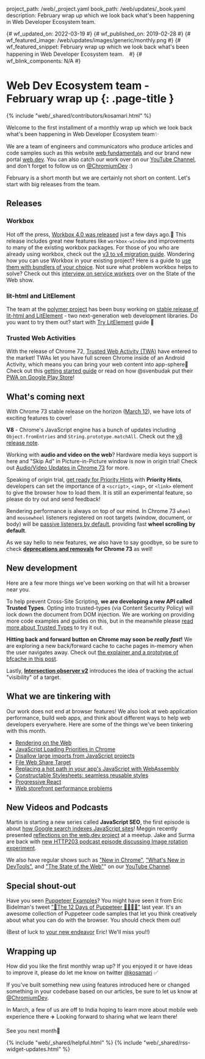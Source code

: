 project_path: /web/_project.yaml
book_path: /web/updates/_book.yaml
description: February wrap up which we look back what's been happening in Web Developer Ecosystem team.

{# wf_updated_on: 2022-03-19 #}
{# wf_published_on: 2019-02-28 #}
{# wf_featured_image: /web/updates/images/generic/monthly.png #}
{# wf_featured_snippet: February wrap up which we look back what's been happening in Web Developer Ecosystem team.　#}
{# wf_blink_components: N/A #}

# Web Dev Ecosystem team - February wrap up {: .page-title }

{% include "web/_shared/contributors/kosamari.html" %}

Welcome to the first installment of a monthly wrap up which we look back what's been happening in
Web Developer Ecosystem team✨

We are a team of engineers and communicators who produce articles and code samples such as this
website [web fundamentals](/web) and our brand new portal [web.dev](https://web.dev/). You can also
catch our work over on our [YouTube Channel](https://www.youtube.com/user/ChromeDevelopers), and
don't forget to follow us on [@ChromiumDev](https://twitter.com/chromiumdev) :)

February is a short month but we are certainly not short on content. Let's start with big releases
from the team.

## Releases

### Workbox

Hot off the press,
[Workbox 4.0 was released](https://github.com/GoogleChrome/workbox/releases/tag/v4.0.0) just a few
days ago.🎉 This release includes great new features like `workbox-window` and improvements to many
of the existing workbox packages. For those of you who are already using workbox, check out the
[v3 to v4 migration guide](https://developer.chrome.com/docs/workbox/migration/migrate-from-v3/).
Wondering how you can use Workbox in your existing project? Here is a guide to
[use them with bundlers of your choice](/web/tools/workbox/guides/using-bundlers).
Not sure what problem workbox helps to solve? Check out this
[interview on service workers](https://www.youtube.com/watch?v=JYXXGNFJjwc) over on
the State of the Web show.

### lit-html and LitElement

The team at the [polymer project](https://www.polymer-project.org/) has been busy working on
[stable release of lit-html and LitElement](/web/updates/2019/02/lit-element-and-lit-html) - two
next-generation web development libraries. Do you want to try them out? start with
[Try LitElement](https://lit-element.polymer-project.org/try) guide 📝

### Trusted Web Activities

With the release of Chrome 72,
[Trusted Web Activity (TWA)](https://blog.chromium.org/2019/02/introducing-trusted-web-activity-for.html)
have entered to the market! TWAs let you have full screen Chrome inside of an Android Activity,
which means you can bring your web content into app-sphere📱 Check out this
[getting started guide](/web/updates/2019/02/using-twa) or read on how @svenbudak put their
[PWA on Google Play Store](https://medium.com/@svenbudak/this-twa-stuff-rocks-finally-i-got-my-pwa-on-google-play-store-b92fe8dae31f)!

## What's coming next

With Chrome 73 stable release on the horizon ([March 12](https://www.chromestatus.com/features/schedule)),
we have lots of exciting features to cover!

**V8** - Chrome's JavaScript engine has a bunch of updates including `Object.fromEntries` and
`String.prototype.matchAll`. Check out the [v8 release note](https://v8.dev/blog/v8-release-73).

Working with **audio and video on the web**? Hardware media keys support is here and "Skip Ad" in
Picture-in-Picture window is now in origin trial! Check out
[Audio/Video Updates in Chrome 73](/web/updates/2019/02/chrome-73-media-updates) for more.

Speaking of origin trial, [get ready for Priority Hints](https://web.dev/priority-hints) with
**Priority Hints**, developers can set the importance of a `<script>`, `<img>`, or `<link>` element
to give the browser how to load them. It is still an experimental feature, so please do try out and
send feedback!

Rendering performance is always on top of our mind. In Chrome 73 `wheel` and `mousewheel` listeners
registered on root targets (window, document, or body) will be
[passive listeners by default](/web/updates/2019/02/scrolling-intervention), providing fast
**wheel scrolling by default**.  

As we say hello to new features, we also have to say goodbye, so be sure to check
**[deprecations and removals](/web/updates/2019/02/chrome-73-deps-rems) for Chrome 73** as well!

## New development

Here are a few more things we've been working on that will hit a browser near you.

To help prevent Cross-Site Scripting, **we are developing a new API called Trusted Types**.
Opting into trusted-types (via Content Security Policy) will lock down the document from DOM
injection. We are working on providing more code examples and guides on this, but in the meanwhile
please [read more about Trusted Types](/web/updates/2019/02/trusted-types) to try it out.

**Hitting back and forward button on Chrome may soon be _really fast_!** We are exploring a new
back/forward cache to cache pages in-memory when the user navigates away. Check out
[the explainer and a prototype of bfcache in this post](/web/updates/2019/02/back-forward-cache).

Lastly, [**Intersection observer v2**](/web/updates/2019/02/intersectionobserver-v2) introduces the
idea of tracking the actual "visibility" of a target.

## What we are tinkering with

Our work does not end at browser features! We also look at web application performance, build web
apps, and think about different ways to help web developers everywhere.
Here are some of the things we've been tinkering with this month.

* [Rendering on the Web](/web/updates/2019/02/rendering-on-the-web)
* [JavaScript Loading Priorities in Chrome](https://addyosmani.com/blog/script-priorities/)
* [Disallow large imports from JavaScript projects](https://addyosmani.com/blog/disallow-imports/)
* [File Web Share Target](https://paul.kinlan.me/file-web-share-target/)
* [Replacing a hot path in your app's JavaScript with WebAssembly](/web/updates/2019/02/hotpath-with-wasm)
* [Constructable Stylesheets: seamless reusable styles](/web/updates/2019/02/constructable-stylesheets)
* [Progressive React](https://houssein.me/progressive-react)
* [Web storefront performance problems](https://alankent.me/2019/02/16/common-web-storefront-performance-problems/)

## New Videos and Podcasts

Martin is starting a new series called **JavaScript SEO**, the first episode is about
[how Google search indexes JavaScript sites](https://www.youtube.com/watch?v=LXF8bM4g-J4)!
Meggin recently presented
[reflections on the web.dev project](https://www.youtube.com/watch?v=aGxrGyGSFPs) at a meetup.
Jake and Surma are back with
[new HTTP203 podcast episode discussing Image rotation experiment](/web/shows/http203/podcast/rotating-an-image-to-the-extreme).

We also have regular shows such as ["New in Chrome"](https://www.youtube.com/watch?v=coh1k7TY1P0&list=PLNYkxOF6rcIDfz8XEA3loxY32tYh7CI3m),
["What's New in DevTools"](https://www.youtube.com/watch?v=XVJxlEdB230&list=PLNYkxOF6rcIBDSojZWBv4QJNoT4GNYzQD),
and ["The State of the Web"](https://www.youtube.com/watch?v=zO9U88i2S1M&list=PLNYkxOF6rcIBGvYSYO-VxOsaYQDw5rifJ)"
on our [YouTube Channel](https://www.youtube.com/user/ChromeDevelopers).

## Special shout-out

Have you seen [Puppeteer Examples](https://github.com/GoogleChromeLabs/puppeteer-examples)?
You might have seen it from Eric Bidelman's tweet ["📯The 12 Days of Puppeteer 🤹🏻‍♂️🎁"](https://twitter.com/ebidel/status/1079067020748967937)
last year. It's an awesome collection of Puppeteer code samples that let you think creatively
about what you can do with the browser. You should check them out!

(Best of luck to [your new endeavor](https://twitter.com/ebidel/status/1101191475189039109) Eric!
We'll miss you!!)

## Wrapping up

How did you like the first monthly wrap up? If you enjoyed it or have ideas to improve it,
please do let me know on twitter [@kosamari](https://twitter.com/kosamari) ✅

If you've built something new using features introduced here or changed something in your codebase
based on our articles, be sure to let us know at [@ChromiumDev](https://twitter.com/chromiumdev).

In March, a few of us are off to India hoping to learn more about mobile web experience there ✈️
Looking forward to sharing what we learn there!

See you next month👋

{% include "web/_shared/helpful.html" %}
{% include "web/_shared/rss-widget-updates.html" %}
